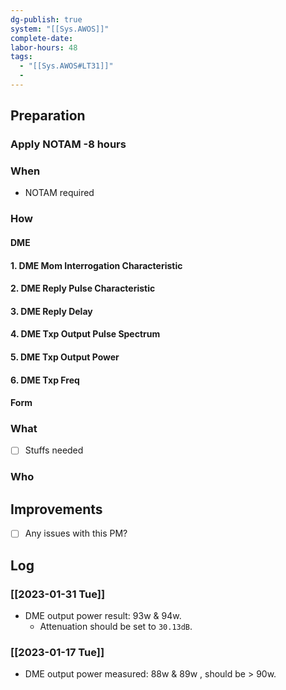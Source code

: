 ```yaml
---
dg-publish: true
system: "[[Sys.AWOS]]"
complete-date: 
labor-hours: 48
tags:
  - "[[Sys.AWOS#LT31]]"
  - 
---
```


## Preparation
### Apply NOTAM -8 hours
### When
- NOTAM required
### How
#### DME
#### 1. DME Mom Interrogation Characteristic
#### 2. DME Reply Pulse Characteristic
#### 3. DME Reply Delay
#### 4. DME Txp Output Pulse Spectrum
#### 5. DME Txp Output Power
#### 6. DME Txp Freq
#### Form

### What
- [ ] Stuffs needed
### Who

## Improvements
- [ ] Any issues with this PM?

## Log
### [[2023-01-31 Tue]]
- DME output power result: 93w & 94w.
	- Attenuation should be set to `30.13dB`.
### [[2023-01-17 Tue]]
- DME output power measured: 88w & 89w , should be > 90w.

